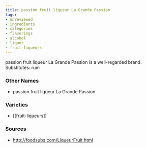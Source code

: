 ```yaml
---
title: passion fruit liqueur La Grande Passion
tags:
- unreviewed
- ingredients
- categories
- flavorings
- alcohol
- liquor
- fruit-liqueurs
---
```

passion fruit liqueur La Grande Passion is a well-regarded brand. Substitutes: rum

### Other Names

* passion fruit liqueur La Grande Passion

### Varieties

* [[fruit-liqueurs]]

### Sources
* http://foodsubs.com/LiqueurFruit.html
